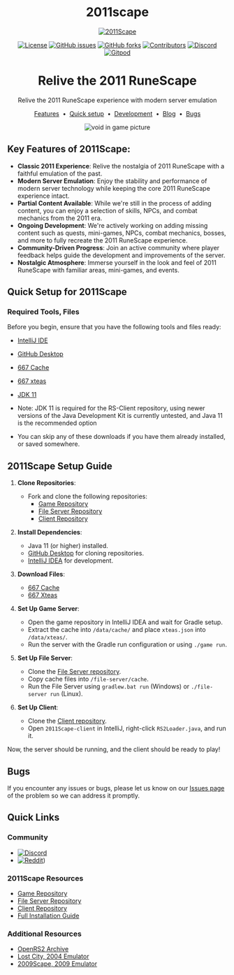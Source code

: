 <div align="center">
<h1>2011scape</h1>
<a href="https://github.com/2011Scape/game">
  <img src="https://i.imgur.com/IKFkP0S.jpeg" alt="2011Scape">
</a>

[![License](https://img.shields.io/badge/license-ISC-blue?style=for-the-badge&logo=open-source-initiative&logoColor=white)](https://opensource.org/licenses/ISC)
[![GitHub issues](https://img.shields.io/github/issues/2011Scape/game?style=for-the-badge&label=Issues%20%E2%9A%A0%EF%B8%8F&color=gold)](https://github.com/2011Scape/game/issues)
[![GitHub forks](https://img.shields.io/github/forks/2011Scape/game?style=for-the-badge&logo=github&logoColor=white)](https://github.com/2011Scape/game/forks)
[![Contributors](https://img.shields.io/github/contributors/2011Scape/game?style=for-the-badge&logo=github&color=darkgreen)](https://github.com/2011Scape/game/graphs/contributors)
[![Discord](https://img.shields.io/discord/1055304546521469019?label=chat&logo=discord&logoColor=white&style=for-the-badge&color=5865F2)](https://discord.gg/jDbBAKjhxh)
[![Gitpod](https://img.shields.io/badge/Gitpod-orange?style=for-the-badge&logo=gitpod&logoColor=white)](https://gitpod.io/#https://github.com/2011Scape/game)

<h1>Relive the 2011 RuneScape</h1>

<p>Relive the 2011 RuneScape experience with modern server emulation</p>

<a href="">Features</a> &nbsp;&bull;&nbsp;
<a href="https://github.com/2011Scape/game?tab=readme-ov-file#quick-links">Quick setup</a> &nbsp;&bull;&nbsp;
<a href="">Development</a> &nbsp;&bull;&nbsp;
<a href="https://rune-server.org/threads/667-2011scape-an-emulation-of-runescape-in-2011-powered-by-rsmod.706352/" target="_blank">Blog</a> &nbsp;&bull;&nbsp;
<a href="https://github.com/2011Scape/game/issues">Bugs</a>

![void in game picture](https://i.imgur.com/TNXa63G.png)

</div>

## Key Features of 2011Scape:

- **Classic 2011 Experience**: Relive the nostalgia of 2011 RuneScape with a faithful emulation of the past.
- **Modern Server Emulation**: Enjoy the stability and performance of modern server technology while keeping the core 2011 RuneScape experience intact.
- **Partial Content Available**: While we're still in the process of adding content, you can enjoy a selection of skills, NPCs, and combat mechanics from the 2011 era.
- **Ongoing Development**: We're actively working on adding missing content such as quests, mini-games, NPCs, combat mechanics, bosses, and more to fully recreate the 2011 RuneScape experience.
- **Community-Driven Progress**: Join an active community where player feedback helps guide the development and improvements of the server.
- **Nostalgic Atmosphere**: Immerse yourself in the look and feel of 2011 RuneScape with familiar areas, mini-games, and events.


## Quick Setup for 2011Scape

### Required Tools, Files

Before you begin, ensure that you have the following tools and files ready:

- [IntelliJ IDE](https://www.jetbrains.com/idea/download/)
- [GitHub Desktop](https://desktop.github.com/)
- [667 Cache](https://archive.openrs2.org/caches/runescape/278/disk.zip)
- [667 xteas](https://github.com/2011Scape/installation-guide/releases/download/v1.0/xteas.json)
- [JDK 11](https://www.techspot.com/downloads/5553-java-jdk.html)

- Note: JDK 11 is required for the RS-Client repository, using newer versions of the Java Development Kit is currently untested, and Java 11 is the recommended option
- You can skip any of these downloads if you have them already installed, or saved somewhere.

## 2011Scape Setup Guide

1. **Clone Repositories**:
   - Fork and clone the following repositories:
     - [Game Repository](https://github.com/2011Scape/2011Scape)
     - [File Server Repository](https://github.com/2011Scape/file-server)
     - [Client Repository](https://github.com/2011Scape/stronghold-client)

2. **Install Dependencies**:
   - Java 11 (or higher) installed.
   - [GitHub Desktop](https://desktop.github.com/) for cloning repositories.
   - [IntelliJ IDEA](https://www.jetbrains.com/idea/) for development.

3. **Download Files**:
   - [667 Cache](https://archive.openrs2.org/caches/runescape/278/disk.zip)
   - [667 Xteas](https://github.com/2011Scape/installation-guide/releases/download/v1.0/xteas.json)

4. **Set Up Game Server**:
   - Open the game repository in IntelliJ IDEA and wait for Gradle setup.
   - Extract the cache into `/data/cache/` and place `xteas.json` into `/data/xteas/`.
   - Run the server with the Gradle run configuration or using `./game run`.

5. **Set Up File Server**:
   - Clone the [File Server repository](https://github.com/2011Scape/file-server).
   - Copy cache files into `/file-server/cache`.
   - Run the File Server using `gradlew.bat run` (Windows) or `./file-server run` (Linux).

6. **Set Up Client**:
   - Clone the [Client repository](https://github.com/2011Scape/stronghold-client).
   - Open `2011Scape-client` in IntelliJ, right-click `RS2Loader.java`, and run it.

Now, the server should be running, and the client should be ready to play!

## Bugs

If you encounter any issues or bugs, please let us know on our [Issues page](https://github.com/2011Scape/game/issues) of the problem so we can address it promptly.

## Quick Links

### Community
- [![Discord](https://img.shields.io/badge/Discord%20%20-blue?style=for-the-badge&logo=discord&logoColor=white)](https://discord.gg/jDbBAKjhxh)
- [![Reddit](https://img.shields.io/badge/Reddit%20%20-red?style=for-the-badge&logo=reddit&logoColor=white)](https://www.reddit.com/r/2011scape/))

### 2011Scape Resources
- [Game Repository](https://github.com/2011Scape/game)
- [File Server Repository](https://github.com/2011Scape/file-server)
- [Client Repository](https://github.com/2011Scape/2011scape-client)
- [Full Installation Guide](https://github.com/2011Scape/installation-guide)

### Additional Resources
- [OpenRS2 Archive](https://archive.openrs2.org/)
- [Lost City, 2004 Emulator](https://discord.gg/hN3tHUmZEN)
- [2009Scape, 2009 Emulator](https://2009scape.org)
